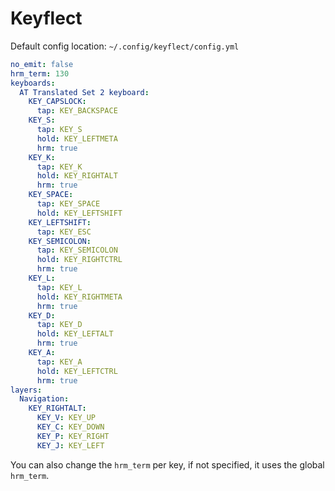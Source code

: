 # Keyflect

Default config location: `~/.config/keyflect/config.yml`

```yml
no_emit: false
hrm_term: 130
keyboards:
  AT Translated Set 2 keyboard:
    KEY_CAPSLOCK:
      tap: KEY_BACKSPACE
    KEY_S:
      tap: KEY_S
      hold: KEY_LEFTMETA
      hrm: true
    KEY_K:
      tap: KEY_K
      hold: KEY_RIGHTALT
      hrm: true
    KEY_SPACE:
      tap: KEY_SPACE
      hold: KEY_LEFTSHIFT
    KEY_LEFTSHIFT:
      tap: KEY_ESC
    KEY_SEMICOLON:
      tap: KEY_SEMICOLON
      hold: KEY_RIGHTCTRL
      hrm: true
    KEY_L:
      tap: KEY_L
      hold: KEY_RIGHTMETA
      hrm: true
    KEY_D:
      tap: KEY_D
      hold: KEY_LEFTALT
      hrm: true
    KEY_A:
      tap: KEY_A
      hold: KEY_LEFTCTRL
      hrm: true
layers:
  Navigation:
    KEY_RIGHTALT:
      KEY_V: KEY_UP
      KEY_C: KEY_DOWN
      KEY_P: KEY_RIGHT
      KEY_J: KEY_LEFT
```

You can also change the `hrm_term` per key, if not specified, it uses the global `hrm_term`.
